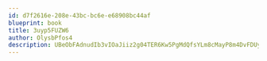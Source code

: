 ```yaml
---
id: d7f2616e-208e-43bc-bc6e-e68908bc44af
blueprint: book
title: 3uyp5FUZW6
author: OlysbPfos4
description: UBeObFAdnudIb3vIOaJiiz2g04TER6Kw5PgMdQfsYLm8cMayP8m4DvFDUyDYAl0Z42s7vt6jKedRWVK30y0vGWJ0zAtKvgobQ2Xa
---
```

